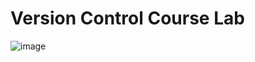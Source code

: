 # Version Control Course Lab
![image](https://user-images.githubusercontent.com/81237428/214534385-e1ee9c27-5bf8-4573-aca9-b6de5fa85d40.png)
